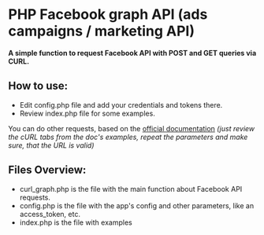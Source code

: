 # PHP Facebook graph API (ads campaigns / marketing API)
**A simple function to request Facebook API with POST and GET queries via CURL.** 

## How to use:

* Edit config.php file and add your credentials and tokens there.
* Review index.php file for some examples.

You can do other requests, based on the [official documentation](https://developers.facebook.com/docs/marketing-apis) _(just review the cURL tabs from the doc's examples, repeat the parameters and make sure, that the URL is valid)_

## Files Overview:

- curl_graph.php is the file with the main function about Facebook API requests.
- config.php is the file with the app's config and other parameters, like an access_token, etc.
- index.php is the file with examples